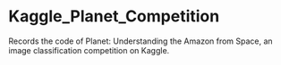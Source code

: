 # Kaggle_Planet_Competition
Records the code of Planet: Understanding the Amazon from Space, an image classification competition on Kaggle.
